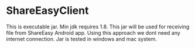 # ShareEasyClient

This is executable jar. Min jdk requires 1.8.
This jar will be used for receiving file from ShareEasy Android app.
Using this approach we dont need any internet connection.
Jar is tested in windows and mac system.

